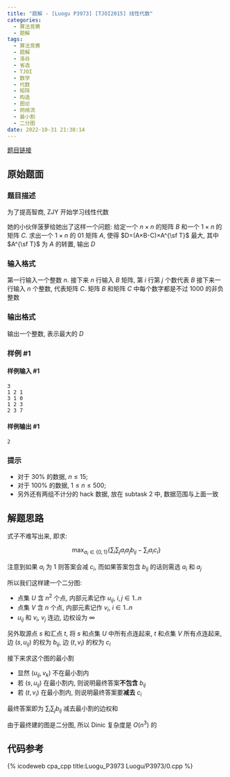 ```yaml
---
title: "题解 - [Luogu P3973] [TJOI2015] 线性代数"
categories:
  - 算法竞赛
  - 题解
tags:
  - 算法竞赛
  - 题解
  - 洛谷
  - 省选
  - TJOI
  - 数学
  - 代数
  - 矩阵
  - 构造
  - 图论
  - 网络流
  - 最小割
  - 二分图
date: 2022-10-31 21:38:14
---
```


[题目链接](https://www.luogu.com.cn/problem/P3973)

<!-- more -->

## 原始题面

### 题目描述

为了提高智商, ZJY 开始学习线性代数

她的小伙伴菠萝给她出了这样一个问题: 给定一个 $n \times n$ 的矩阵 $B$ 和一个 $1 \times n$ 的矩阵 $C$. 求出一个 $1×n$ 的 01 矩阵 $A$, 使得 $D=(A×B-C)×A^{\sf T}$ 最大, 其中 $A^{\sf T}$ 为 $A$ 的转置, 输出 $D$

### 输入格式

第一行输入一个整数 $n$. 接下来 $n$ 行输入 $B$ 矩阵, 第 $i$ 行第 $j$ 个数代表 $B$ 接下来一行输入 $n$ 个整数, 代表矩阵 $C$. 矩阵 $B$ 和矩阵 $C$ 中每个数字都是不过 $1000$ 的非负整数

### 输出格式

输出一个整数, 表示最大的 $D$

### 样例 #1

#### 样例输入 #1

```input1
3
1 2 1
3 1 0
1 2 3
2 3 7
```

#### 样例输出 #1

```output1
2
```

### 提示

- 对于 $30\%$ 的数据, $n \leq 15$;
- 对于 $100\%$ 的数据, $1 \leq n \leq 500$;
- 另外还有两组不计分的 hack 数据, 放在 subtask 2 中, 数据范围与上面一致

## 解题思路

式子不难写出来, 即求:

$$
\max_{a_i\in\{0,1\}}\left\{\sum_i\sum_j a_ia_jb_{ij}-\sum_i a_ic_i\right\}
$$

注意到如果 $a_i$ 为 $1$ 则答案会减 $c_i$, 而如果答案包含 $b_{ij}$ 的话则需选 $a_i$ 和 $a_j$

所以我们这样建一个二分图:

- 点集 $U$ 含 $n^2$ 个点, 内部元素记作 $u_{ij}$, $i,j\in 1..n$
- 点集 $V$ 含 $n$ 个点, 内部元素记作 $v_i$, $i\in 1..n$
- $u_{ij}$ 和 $v_i$, $v_j$ 连边, 边权设为 $\infty$

另外取源点 $s$ 和汇点 $t$, 将 $s$ 和点集 $U$ 中所有点连起来, $t$ 和点集 $V$ 所有点连起来, 边 $(s,u_{ij})$ 的权为 $b_{ij}$, 边 $(t,v_i)$ 的权为 $c_i$

接下来求这个图的最小割

- 显然 $(u_{ij},v_k)$ 不在最小割内
- 若 $(s,u_{ij})$ 在最小割内, 则说明最终答案**不包含** $b_{ij}$
- 若 $(t,v_i)$ 在最小割内, 则说明最终答案要**减去** $c_i$

最终答案即为 $\sum_i\sum_j b_{ij}$ 减去最小割的边权和

由于最终建的图是二分图, 所以 Dinic 复杂度是 $O(n^3)$ 的

## 代码参考

{% icodeweb cpa_cpp title:Luogu_P3973 Luogu/P3973/0.cpp %}
